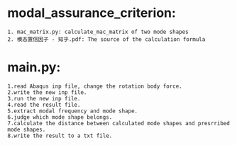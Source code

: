 # modal_assurance_criterion:
    1. mac_matrix.py: calculate_mac_matrix of two mode shapes
    2. 模态置信因子 - 知乎.pdf: The source of the calculation formula
# main.py: 
    1.read Abaqus inp file, change the rotation body force. 
    2.write the new inp file. 
    3.run the new inp file. 
    4.read the result file. 
    5.extract modal frequency and mode shape. 
    6.judge which mode shape belongs. 
    7.calculate the distance between calculated mode shapes and presrribed mode shapes. 
    8.write the result to a txt file.